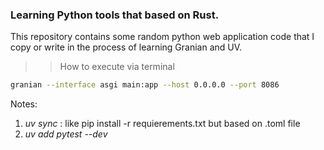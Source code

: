 ### Learning Python tools that based on Rust.

This repository contains some random python web application code that I copy or write in the process of learning Granian and UV.

>> How to execute via terminal
```bash
granian --interface asgi main:app --host 0.0.0.0 --port 8086
```


Notes:
1. _uv sync_ : like pip install -r requierements.txt but based on .toml file
2. _uv add pytest --dev_

